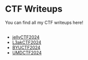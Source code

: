 # CTF Writeups
You can find all my CTF writeups here!<br/>
<br/>
- [jellyCTF2024](https://github.com/lli555/CTF-Writeups/tree/main/jellyCTF)<br/>
- [L3akCTF2024](https://github.com/lli555/CTF-Writeups/tree/main/L3akCTF2024)<br/>
- [BYUCTF2024](https://github.com/lli555/CTF-Writeups/tree/main/BYUCTF2024)<br/>
- [UMDCTF2024](https://github.com/lli555/CTF-Writeups/tree/main/UMDCTF)<br/>

